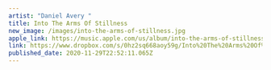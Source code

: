 ```yaml
---
artist: "Daniel Avery "
title: Into The Arms Of Stillness
new_image: /images/into-the-arms-of-stillness.jpg
apple_link: https://music.apple.com/us/album/into-the-arms-of-stillness-single/1539930009
link: https://www.dropbox.com/s/0hz2sq668aoy59g/Into%20The%20Arms%20Of%20Stillness.zip?dl=1
published_date: 2020-11-29T22:52:11.065Z
---
```

